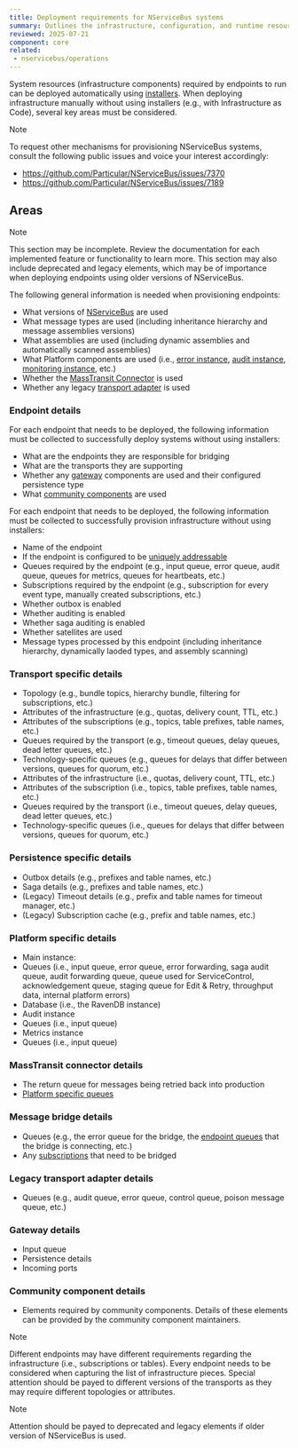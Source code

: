 ```yaml
---
title: Deployment requirements for NServiceBus systems
summary: Outlines the infrastructure, configuration, and runtime resources required to successfully deploy an NServiceBus system to production.
reviewed: 2025-07-21
component: core
related:
 - nservicebus/operations
---
```


System resources (infrastructure components) required by endpoints to run can be deployed automatically using [installers](/nservicebus/operations/installers.md). When deploying infrastructure manually without using installers (e.g., with Infrastructure as Code), several key areas must be considered.

> [!NOTE]
> To request other mechanisms for provisioning NServiceBus systems, consult the following public issues and voice your interest accordingly:
> 
> - https://github.com/Particular/NServiceBus/issues/7370
> - https://github.com/Particular/NServiceBus/issues/7189

## Areas

> [!NOTE]
> This section may be incomplete. Review the documentation for each implemented feature or functionality to learn more. This section may also include deprecated and legacy elements, which may be of importance when deploying endpoints using older versions of NServiceBus.

The following general information is needed when provisioning endpoints:

- What versions of [NServiceBus](/nservicebus/) are used
- What message types are used (including inheritance hierarchy and message assemblies versions)
- What assemblies are used (including dynamic assemblies and automatically scanned assemblies)
- What Platform components are used (i.e., [error instance](/servicecontrol/servicecontrol-instances/), [audit instance](/servicecontrol/audit-instances/), [monitoring instance](/servicecontrol/monitoring-instances/), etc.)
- Whether the [MassTransit Connector](/servicecontrol/masstransit/) is used
- Whether any legacy [transport adapter](/servicecontrol/transport-adapter) is used
### Endpoint details

For each endpoint that needs to be deployed, the following information must be collected to successfully deploy systems without using installers:
  - What are the endpoints they are responsible for bridging
  - What are the transports they are supporting
- Whether any [gateway](/nservicebus/gateway/) components are used and their configured persistence type
- What [community components](/nservicebus/community/) are used

For each endpoint that needs to be deployed, the following information must be collected to successfully provision infrastructure without using installers:

- Name of the endpoint
- If the endpoint is configured to be [uniquely addressable](/nservicebus/messaging/routing#make-instance-uniquely-addressable)
- Queues required by the endpoint (e.g., input queue, error queue, audit queue, queues for metrics, queues for heartbeats, etc.)
- Subscriptions required by the endpoint (e.g., subscription for every event type, manually created subscriptions, etc.)
- Whether outbox is enabled
- Whether auditing is enabled
- Whether saga auditing is enabled
- Whether satellites are used
- Message types processed by this endpoint (including inheritance hierarchy, dynamically laoded types, and assembly scanning)

### Transport specific details

- Topology (e.g., bundle topics, hierarchy bundle, filtering for subscriptions, etc.)
- Attributes of the infrastructure (e.g., quotas, delivery count, TTL, etc.)
- Attributes of the subscriptions (e.g., topics, table prefixes, table names, etc.)
- Queues required by the transport (e.g., timeout queues, delay queues, dead letter queues, etc.)
- Technology-specific queues (e.g., queues for delays that differ between versions, queues for quorum, etc.)
- Attributes of the infrastructure (i.e., quotas, delivery count, TTL, etc.)
- Attributes of the subscription (i.e., topics, table prefixes, table names, etc.)
- Queues required by the transport (i.e., timeout queues, delay queues, dead letter queues, etc.)
- Technology-specific queues (i.e., queues for delays that differ between versions, queues for quorum, etc.)

### Persistence specific details

- Outbox details (e.g., prefixes and table names, etc.)
- Saga details (e.g., prefixes and table names, etc.)
- (Legacy) Timeout details (e.g., prefix and table names for timeout manager, etc.)
- (Legacy) Subscription cache (e.g., prefix and table names, etc.)

### Platform specific details

- Main instance:
 - Queues (i.e., input queue, error queue, error forwarding, saga audit queue, audit forwarding queue, queue used for ServiceControl, acknowledgement queue, staging queue for Edit & Retry, throughput data, internal platform errors)
 - Database (i.e., the RavenDB instance)
- Audit instance
 - Queues (i.e., input queue)
- Metrics instance
 - Queues (i.e., input queue)

### MassTransit connector details

- The return queue for messages being retried back into production
- [Platform specific queues](#platform-specific-details)

### Message bridge details

- Queues (e.g., the error queue for the bridge, the [endpoint queues](#endpoint-details) that the bridge is connecting, etc.)
- Any [subscriptions](#endpoint-details) that need to be bridged

### Legacy transport adapter details

- Queues (e.g., audit queue, error queue, control queue, poison message queue, etc.)

### Gateway details

- Input queue
- Persistence details
- Incoming ports

### Community component details

- Elements required by community components. Details of these elements can be provided by the community component maintainers.


> [!NOTE]
> Different endpoints may have different requirements regarding the infrastructure (i.e., subscriptions or tables). Every endpoint needs to be considered when capturing the list of infrastructure pieces. Special attention should be payed to different versions of the transports as they may require different topologies or attributes.


> [!NOTE]
> Attention should be payed to deprecated and legacy elements if older version of NServiceBus is used.
